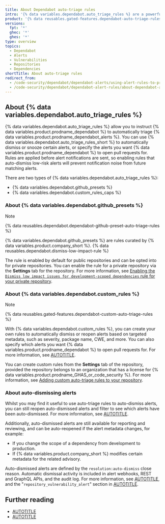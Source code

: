 ```yaml
---
title: About Dependabot auto-triage rules
intro: '{% data variables.dependabot.auto_triage_rules %} are a powerful tool to help you better manage your security alerts at scale. {% data variables.dependabot.github_presets %} are rules curated by {% data variables.product.company_short %} that you can use to filter out a substantial amount of false positives. {% data variables.dependabot.custom_rules_caps %} provide control over which alerts are ignored, snoozed, or trigger a {% data variables.product.prodname_dependabot %} security update to resolve the alert.'
product: '{% data reusables.gated-features.dependabot-auto-triage-rules %}'
versions:
  fpt: '*'
  ghec: '*'
  ghes: '*'
type: overview
topics:
  - Dependabot
  - Alerts
  - Vulnerabilities
  - Repositories
  - Dependencies
shortTitle: About auto-triage rules
redirect_from:
  - /code-security/dependabot/dependabot-alerts/using-alert-rules-to-prioritize-dependabot-alerts
  - /code-security/dependabot/dependabot-alert-rules/about-dependabot-alert-rules
---
```


## About {% data variables.dependabot.auto_triage_rules %}

{% data variables.dependabot.auto_triage_rules %} allow you to instruct {% data variables.product.prodname_dependabot %} to automatically triage {% data variables.product.prodname_dependabot_alerts %}. You can use {% data variables.dependabot.auto_triage_rules_short %} to automatically dismiss or snooze certain alerts, or specify the alerts you want {% data variables.product.prodname_dependabot %} to open pull requests for. Rules are applied before alert notifications are sent, so enabling rules that auto-dismiss low-risk alerts will prevent notification noise from future matching alerts.

There are two types of {% data variables.dependabot.auto_triage_rules %}:

* {% data variables.dependabot.github_presets %}
* {% data variables.dependabot.custom_rules_caps %}

### About {% data variables.dependabot.github_presets %}

> [!NOTE]
> {% data reusables.dependabot.dependabot-github-preset-auto-triage-rules %}

{% data variables.dependabot.github_presets %} are rules curated by {% data variables.product.company_short %}. {% data reusables.dependabot.dismiss-low-impact-rule %}

The rule is enabled by default for public repositories and can be opted into for private repositories. You can enable the rule for a private repository via the **Settings** tab for the repository. For more information, see [Enabling the `Dismiss low impact issues for development-scoped dependencies` rule for your private repository](/code-security/dependabot/dependabot-auto-triage-rules/using-github-preset-rules-to-prioritize-dependabot-alerts#enabling-the-dismiss-low-impact-issues-for-development-scoped-dependencies-rule-for-your-private-repository).

### About {% data variables.dependabot.custom_rules %}

> [!NOTE]
> {% data reusables.gated-features.dependabot-custom-auto-triage-rules %}

With {% data variables.dependabot.custom_rules %}, you can create your own rules to automatically dismiss or reopen alerts based on targeted metadata, such as severity, package name, CWE, and more. You can also specify which alerts you want {% data variables.product.prodname_dependabot %} to open pull requests for. For more information, see [AUTOTITLE](/code-security/dependabot/dependabot-auto-triage-rules/customizing-auto-triage-rules-to-prioritize-dependabot-alerts).

You can create custom rules from the **Settings** tab of the repository, provided the repository belongs to an organization that has a license for {% data variables.product.prodname_GHAS_or_code_security %}. For more information, see [Adding custom auto-triage rules to your repository](/code-security/dependabot/dependabot-auto-triage-rules/customizing-auto-triage-rules-to-prioritize-dependabot-alerts#adding-custom-auto-triage-rules-to-your-repository).

### About auto-dismissing alerts

Whilst you may find it useful to use auto-triage rules to auto-dismiss alerts, you can still reopen auto-dismissed alerts and filter to see which alerts have been auto-dismissed. For more information, see [AUTOTITLE](/code-security/dependabot/dependabot-auto-triage-rules/managing-automatically-dismissed-alerts).

Additionally, auto-dismissed alerts are still available for reporting and reviewing, and can be auto-reopened if the alert metadata changes, for example:
* If you change the scope of a dependency from development to production.
* If {% data variables.product.company_short %} modifies certain metadata for the related advisory.

Auto-dismissed alerts are defined by the `resolution:auto-dismiss` close reason. Automatic dismissal activity is included in alert webhooks, REST and GraphQL APIs, and the audit log. For more information, see [AUTOTITLE](/rest/dependabot/alerts), and the "`repository_vulnerability_alert`" section in [AUTOTITLE](/organizations/keeping-your-organization-secure/managing-security-settings-for-your-organization/reviewing-the-audit-log-for-your-organization#repository_vulnerability_alert-category-actions).

## Further reading

* [AUTOTITLE](/code-security/dependabot/dependabot-auto-triage-rules/using-github-preset-rules-to-prioritize-dependabot-alerts)
* [AUTOTITLE](/code-security/dependabot/dependabot-auto-triage-rules/customizing-auto-triage-rules-to-prioritize-dependabot-alerts)
